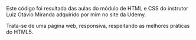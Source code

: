 Este código foi resultada das aulas do módulo de HTML e CSS do instrutor Luiz Otávio Miranda adquirido por mim no site da Udemy.

Trata-se de uma página web, responsiva, respeitando as melhores práticas do HTML5.